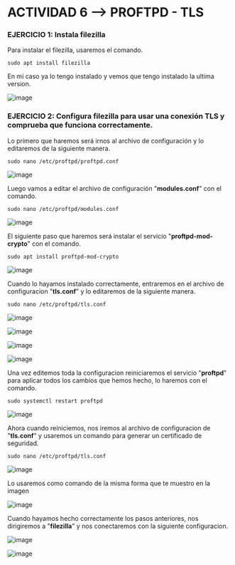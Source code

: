 # ACTIVIDAD 6 --> PROFTPD - TLS

### EJERCICIO 1:  Instala filezilla

Para instalar el filezilla, usaremos el comando.

````
sudo apt install filezilla
````

En mi caso ya lo tengo instalado y vemos que tengo instalado la ultima version.

![image](https://github.com/Josex02/SREI-ASIR2/assets/91255971/a4fc78a0-f028-448c-97f0-214f96fce0dd)



### EJERCICIO 2: Configura filezilla para usar una conexión TLS y comprueba que funciona correctamente.

Lo primero que haremos será irnos al archivo de configuración y lo editaremos de la siguiente manera.

````
sudo nano /etc/proftpd/proftpd.conf
````

![image](https://github.com/Josex02/SREI-ASIR2/assets/91255971/9aa0afaf-4342-484d-b0ad-bfce9fa3731a)

Luego vamos a editar el archivo de configuración "**modules.conf**" con el comando.

````
sudo nano /etc/proftpd/modules.conf
````

![image](https://github.com/Josex02/SREI-ASIR2/assets/91255971/0447f796-fbf6-4347-9744-f9415ede36aa)

El siguiente paso que haremos será instalar el servicio "**proftpd-mod-crypto**" con el comando.

````
sudo apt install proftpd-mod-crypto
````

![image](https://github.com/Josex02/SREI-ASIR2/assets/91255971/16fd6833-779b-48aa-82a7-c1e164743686)

Cuando lo hayamos instalado correctamente, entraremos en el archivo de configuracion "**tls.conf**" y lo editaremos de la siguiente manera.

````
sudo nano /etc/proftpd/tls.conf
````

![image](https://github.com/Josex02/SREI-ASIR2/assets/91255971/3e0d1f20-0a34-4fa5-9c2d-b8331eca93ae)

![image](https://github.com/Josex02/SREI-ASIR2/assets/91255971/38f4eb62-2880-476f-9ebd-0090e0ea756f)

![image](https://github.com/Josex02/SREI-ASIR2/assets/91255971/f5cbb264-48a3-422b-bcbf-fa6b2fcb4508)

![image](https://github.com/Josex02/SREI-ASIR2/assets/91255971/90d464fb-3ef1-4a07-8b93-0150180f3e17)

Una vez editemos toda la configuracion reiniciaremos el servicio "**proftpd**" para aplicar todos los cambios que hemos hecho, lo haremos con el comando.

````
sudo systemctl restart proftpd
````

![image](https://github.com/Josex02/SREI-ASIR2/assets/91255971/df9839d6-df1d-4e67-948f-8e69c56ed120)

Ahora cuando reiniciemos, nos iremos al archivo de configuracion de "**tls.conf**" y usaremos un comando para generar un certificado de seguridad.

````
sudo nano /etc/proftpd/tls.conf
````

![image](https://github.com/Josex02/SREI-ASIR2/assets/91255971/2214b1bc-a21a-467b-9057-3506f9f2ddc2)

Lo usaremos como comando de la misma forma que te muestro en la imagen

![image](https://github.com/Josex02/SREI-ASIR2/assets/91255971/b1d450e8-471d-4a11-b4db-292afa80b938)

Cuando hayamos hecho correctamente los pasos anteriores, nos dirigiremos a "**filezilla**" y nos conectaremos con la siguiente configuracion.

![image](https://github.com/Josex02/SREI-ASIR2/assets/91255971/bef2c169-1a8b-4993-8659-e74ccdda1f64)

![image](https://github.com/Josex02/SREI-ASIR2/assets/91255971/35f5231d-c22f-4b3e-82b0-e10aea3b05e3)










